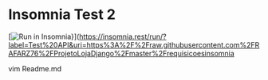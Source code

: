 # Insomnia Test 2


[![Run in Insomnia}](https://insomnia.rest/images/run.svg)](https://insomnia.rest/run/?label=Test%20API&uri=https%3A%2F%2Fraw.githubusercontent.com%2FRAFARZ76%2FProjetoLojaDjango%2Fmaster%2Frequisicoesinsomnia

vim Readme.md













